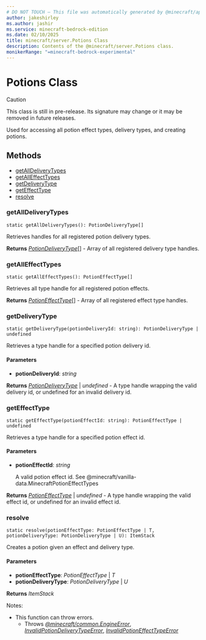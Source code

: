 ```yaml
---
# DO NOT TOUCH — This file was automatically generated by @minecraft/api-docs-generator, to report problems file an issue at https://github.com/Mojang/minecraft-scripting-libraries
author: jakeshirley
ms.author: jashir
ms.service: minecraft-bedrock-edition
ms.date: 02/10/2025
title: minecraft/server.Potions Class
description: Contents of the @minecraft/server.Potions class.
monikerRange: "=minecraft-bedrock-experimental"
---
```

# Potions Class

> [!CAUTION]
> This class is still in pre-release.  Its signature may change or it may be removed in future releases.

Used for accessing all potion effect types, delivery types, and creating potions.

## Methods
- [getAllDeliveryTypes](#getalldeliverytypes)
- [getAllEffectTypes](#getalleffecttypes)
- [getDeliveryType](#getdeliverytype)
- [getEffectType](#geteffecttype)
- [resolve](#resolve)

### **getAllDeliveryTypes**
`
static getAllDeliveryTypes(): PotionDeliveryType[]
`

Retrieves handles for all registered potion delivery types.

**Returns** [*PotionDeliveryType*](PotionDeliveryType.md)[] - Array of all registered delivery type handles.

### **getAllEffectTypes**
`
static getAllEffectTypes(): PotionEffectType[]
`

Retrieves all type handle for all registered potion effects.

**Returns** [*PotionEffectType*](PotionEffectType.md)[] - Array of all registered effect type handles.

### **getDeliveryType**
`
static getDeliveryType(potionDeliveryId: string): PotionDeliveryType | undefined
`

Retrieves a type handle for a specified potion delivery id.

#### **Parameters**
- **potionDeliveryId**: *string*

**Returns** [*PotionDeliveryType*](PotionDeliveryType.md) | *undefined* - A type handle wrapping the valid delivery id, or undefined for an invalid delivery id.

### **getEffectType**
`
static getEffectType(potionEffectId: string): PotionEffectType | undefined
`

Retrieves a type handle for a specified potion effect id.

#### **Parameters**
- **potionEffectId**: *string*
  
  A valid potion effect id. See @minecraft/vanilla-data.MinecraftPotionEffectTypes

**Returns** [*PotionEffectType*](PotionEffectType.md) | *undefined* - A type handle wrapping the valid effect id, or undefined for an invalid effect id.

### **resolve**
`
static resolve(potionEffectType: PotionEffectType | T, potionDeliveryType: PotionDeliveryType | U): ItemStack
`

Creates a potion given an effect and delivery type.

#### **Parameters**
- **potionEffectType**: *PotionEffectType* | *T*
- **potionDeliveryType**: *PotionDeliveryType* | *U*

**Returns** *ItemStack*
  
Notes:
- This function can throw errors.
  - Throws [*@minecraft/common.EngineError*](../../../scriptapi/minecraft/common/EngineError.md), [*InvalidPotionDeliveryTypeError*](InvalidPotionDeliveryTypeError.md), [*InvalidPotionEffectTypeError*](InvalidPotionEffectTypeError.md)
